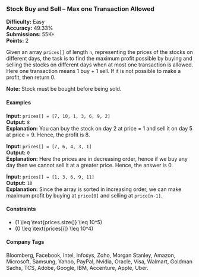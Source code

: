 ### Stock Buy and Sell – Max one Transaction Allowed

**Difficulty:** Easy  
**Accuracy:** 49.33%  
**Submissions:** 55K+  
**Points:** 2

Given an array `prices[]` of length `n`, representing the prices of the stocks on different days, the task is to find the maximum profit possible by buying and selling the stocks on different days when at most one transaction is allowed. Here one transaction means 1 buy + 1 sell. If it is not possible to make a profit, then return 0.

**Note:** Stock must be bought before being sold.

#### Examples

**Input:** `prices[] = [7, 10, 1, 3, 6, 9, 2]`  
**Output:** `8`  
**Explanation:** You can buy the stock on day 2 at price = 1 and sell it on day 5 at price = 9. Hence, the profit is 8.

**Input:** `prices[] = [7, 6, 4, 3, 1]`  
**Output:** `0`  
**Explanation:** Here the prices are in decreasing order, hence if we buy any day then we cannot sell it at a greater price. Hence, the answer is 0.

**Input:** `prices[] = [1, 3, 6, 9, 11]`  
**Output:** `10`  
**Explanation:** Since the array is sorted in increasing order, we can make maximum profit by buying at `price[0]` and selling at `price[n-1]`.

#### Constraints

- \(1 \leq \text{prices.size()} \leq 10^5\)
- \(0 \leq \text{prices[i]} \leq 10^4\)

#### Company Tags

Bloomberg, Facebook, Intel, Infosys, Zoho, Morgan Stanley, Amazon, Microsoft, Samsung, Yahoo, PayPal, Nvidia, Oracle, Visa, Walmart, Goldman Sachs, TCS, Adobe, Google, IBM, Accenture, Apple, Uber.
